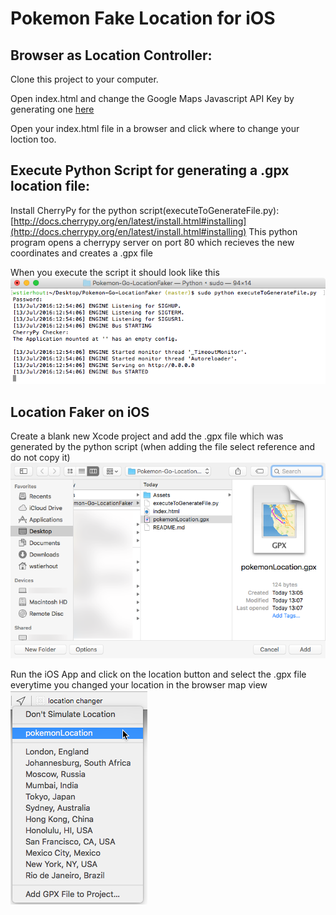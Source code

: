 # Pokemon Fake Location for iOS

## Browser as Location Controller:

Clone this project to your computer.

Open index.html and change the Google Maps Javascript API Key by generating one [here](https://developers.google.com/maps/documentation/javascript/get-api-key)

Open your index.html file in a browser and click where to change your loction too. 

## Execute Python Script for generating a .gpx location file:

Install CherryPy for the python script(executeToGenerateFile.py): 
[http://docs.cherrypy.org/en/latest/install.html#installing](http://docs.cherrypy.org/en/latest/install.html#installing)
This python program opens a cherrypy server on port 80 which recieves the new coordinates and creates a .gpx file

When you execute the script it should look like this
![Alt text](Assets/commandLinePythonExecutable.tiff?raw=true "command line image")

## Location Faker on iOS

Create a blank new Xcode project and add the .gpx file which was generated by the python script (when adding the file select reference and do not copy it)
![Alt text](Assets/addGpxFile.png?raw=true "add .gpx file")

Run the iOS App and click on the location button and select the .gpx file everytime you changed your location in the browser map view
![Alt text](Assets/locationChanger.png?raw=true "change location using .gpx file")
